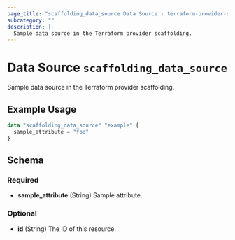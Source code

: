 ```yaml
---
page_title: "scaffolding_data_source Data Source - terraform-provider-scaffolding"
subcategory: ""
description: |-
  Sample data source in the Terraform provider scaffolding.
---
```


# Data Source `scaffolding_data_source`

Sample data source in the Terraform provider scaffolding.

## Example Usage

```terraform
data "scaffolding_data_source" "example" {
  sample_attribute = "foo"
}
```

## Schema

### Required

- **sample_attribute** (String) Sample attribute.

### Optional

- **id** (String) The ID of this resource.


